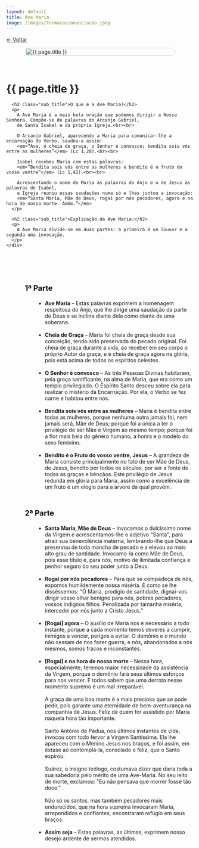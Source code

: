 ```yaml
---
layout: default
title: Ave Maria
image: /images/formacao/anunciacao.jpeg
---
```

<a href="/formacao" class="button is-light" style="margin-bottom: 1rem;">← Voltar</a>

<div class="container">

  <div class="content-wrapper">
    <img src="{{ page.image }}" alt="{{ page.title }}" class="content-image">
    <div class="content-text">
      <h1 class="custom-hero">{{ page.title }}</h1>

      <h2 class="sub_title">O que é a Ave Maria?</h2>
      <p>
        A Ave Maria é a mais bela oração que podemos dirigir a Nossa Senhora. Compõe-se de palavras do Arcanjo Gabriel, 
        de Santa Isabel e da própria Igreja.<br><br>

        O Arcanjo Gabriel, aparecendo a Maria para comunicar-lhe a encarnação do Verbo, saudou-a assim: 
        <em>“Ave, ó cheia de graça, o Senhor é convosco; bendita sois vós entre as mulheres”</em> (Lc 1,28).<br><br>

        Isabel recebeu Maria com estas palavras: 
        <em>“Bendita sois vós entre as mulheres e bendito é o fruto do vosso ventre”</em> (Lc 1,42).<br><br>

        Acrescentando o nome de Maria às palavras do Anjo e o de Jesus às palavras de Isabel, 
        a Igreja reuniu essas saudações numa só e lhes juntou a invocação: 
        <em>“Santa Maria, Mãe de Deus, rogai por nós pecadores, agora e na hora de nossa morte. Amém.”</em>
      </p>

      <h2 class="sub_title">Explicação da Ave Maria:</h2>
      <p>
        A Ave Maria divide-se em duas partes: a primeira é um louvor e a segunda uma invocação.
      </p>
    </div>
  </div>

  <div style="margin-bottom: 100px;">
    <h3 class="sec_title">1ª Parte</h3>
    <ul class="content" style="list-style-type: disc;">
      <li>
        <strong>Ave Maria</strong> – Estas palavras exprimem a homenagem respeitosa do Anjo, 
        que lhe dirige uma saudação da parte de Deus e se inclina diante dela como diante de uma soberana.<br><br>
      </li>
      <li>
        <strong>Cheia de Graça</strong> – Maria foi cheia de graça desde sua conceição, tendo sido preservada do pecado original. 
        Foi cheia de graça durante a vida, ao receber em seu corpo o próprio Autor da graça, e é cheia de graça agora na glória, 
        pois está acima de todos os espíritos celestes.<br><br>
      </li>
      <li>
        <strong>O Senhor é convosco</strong> – As três Pessoas Divinas habitaram, pela graça santificante, na alma de Maria, 
        que era como um templo privilegiado. O Espírito Santo desceu sobre ela para realizar o mistério da Encarnação. 
        Por ela, o Verbo se fez carne e habitou entre nós.<br><br>
      </li>
      <li>
        <strong>Bendita sois vós entre as mulheres</strong> – Maria é bendita entre todas as mulheres, 
        porque nenhuma outra jamais foi, nem jamais será, Mãe de Deus; porque foi a única a ter o privilégio de ser Mãe e Virgem ao mesmo tempo; 
        porque foi a flor mais bela do gênero humano, a honra e o modelo do sexo feminino.<br><br>
      </li>
      <li>
        <strong>Bendito é o Fruto do vosso ventre, Jesus</strong> – A grandeza de Maria consiste principalmente no fato de ser Mãe de Deus, de Jesus, 
        bendito por todos os séculos, por ser a fonte de todas as graças e bênçãos. Este privilégio de Jesus redunda em glória para Maria, 
        assim como a excelência de um fruto é um elogio para a árvore da qual provém.
      </li>
    </ul>
    <h3 class="sec_title">2ª Parte</h3>
    <ul class="content" style="list-style-type: disc;">
      <li>
        <strong>Santa Maria, Mãe de Deus</strong> – Invocamos o dulcíssimo nome da Virgem e acrescentamos-lhe o adjetivo "Santa", 
        para atrair sua benevolência materna, lembrando-lhe que Deus a preservou de toda mancha de pecado e a elevou ao mais alto grau de santidade. 
        Invocamo-la como Mãe de Deus, pois esse título é, para nós, motivo de ilimitada confiança e penhor seguro do seu poder junto a Deus.<br><br>
      </li>
      <li>
        <strong>Rogai por nós pecadores</strong> – Para que se compadeça de nós, expomos humildemente nossa miséria. 
        É como se lhe disséssemos: "Ó Maria, prodígio de santidade, dignai-vos dirigir vosso olhar benigno para nós, 
        pobres pecadores, vossos indignos filhos. Penalizada por tamanha miséria, intercedei por nós junto a Cristo Jesus."<br><br>
      </li>
      <li>
        <strong>[Rogai] agora</strong> – O auxílio de Maria nos é necessário a todo instante, porque a cada momento temos deveres a cumprir, 
        inimigos a vencer, perigos a evitar. O demônio e o mundo não cessam de nos fazer guerra, e nós, abandonados a nós mesmos, somos fracos e inconstantes.<br><br>
      </li>
      <li>
        <strong>[Rogai] e na hora de nossa morte</strong> – Nessa hora, especialmente, teremos maior necessidade da assistência da Virgem, 
        porque o demônio fará seus últimos esforços para nos vencer. E todos sabem que uma derrota nesse momento supremo é um mal irreparável.<br><br>
        A graça de uma boa morte é a mais preciosa que se pode pedir, pois garante uma eternidade de bem-aventurança na companhia de Jesus. 
        Feliz de quem for assistido por Maria naquela hora tão importante.<br><br>
        Santo Antônio de Pádua, nos últimos instantes de vida, invocou com todo fervor a Virgem Santíssima. 
        Ela lhe apareceu com o Menino Jesus nos braços, e foi assim, em êxtase ao contemplá-la, consolado e feliz, que o Santo expirou.<br><br>
        Suárez, o insigne teólogo, costumava dizer que daria toda a sua sabedoria pelo mérito de uma Ave-Maria. 
        No seu leito de morte, exclamou: "Eu não pensava que morrer fosse tão doce."<br><br>
        Não só os santos, mas também pecadores mais endurecidos, que na hora suprema invocaram Maria, arrependidos e confiantes, 
        encontraram refúgio em seus braços.<br><br>
      </li>
      <li>
        <strong>Assim seja</strong> – Estas palavras, as últimas, exprimem nosso desejo ardente de sermos atendidos.
      </li>
    </ul>
  </div>
</div>

<style>
  .content-wrapper {
    display: flex;
    gap: 2rem;
    align-items: flex-start;
    flex-wrap: wrap;
  }

  .content-image {
    width: 400px;
    height: 526px;
    object-fit: cover;
    border-radius: 8px;
    flex-shrink: 0;
  }

  .content-text {
    flex: 1;
    min-width: 280px;
  }

  .form_title {
    color: black;
    font-size: 40px;
    font-weight: bold;
  }

  .sub_title {
    color: black;
    font-size: 30px;
    font-weight: bold;
    margin-top: 50px;
  }

  .sec_title {
    color: black;
    font-size: 20px;
    font-weight: bold;
    margin-top: 50px;
    margin-left: 100px;
  }

  .content {
    margin-top: 15px;
    margin-left: 150px;
    list-style-type: disc;
  }

  @media (max-width: 1024px) {
    .content-wrapper {
      flex-direction: column;
      align-items: center;
    }

    .content-image {
      width: 100%;
      max-width: 400px;
      height: auto;
    }

    .sec_title {
      margin-left: 50px;
    }

    .content {
      margin-left: 80px;
    }
  }

  @media (max-width: 600px) {
    .form_title {
      font-size: 30px;
    }

    .sub_title {
      font-size: 24px;
    }

    .sec_title {
      font-size: 18px;
      margin-left: 20px;
    }

    .content {
      margin-left: 40px;
    }
  }
</style>
